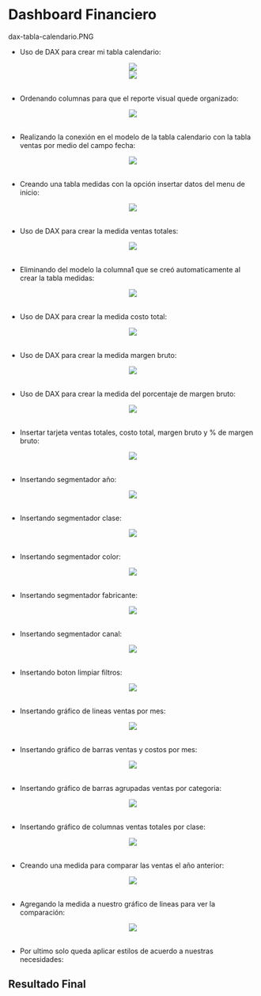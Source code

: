 # Dashboard Financiero

dax-tabla-calendario.PNG

- Uso de DAX para crear mi tabla calendario:
<div align="center">
  <img  src="https://raw.githubusercontent.com/WilliamLopez663/Dashboard-Financiero/main/assets/images/dax-tabla-calendario.PNG">
</div>
<div align="center">
  <img  src="https://raw.githubusercontent.com/WilliamLopez663/Dashboard-Financiero/main/assets/images/tabla-calendario-creada.PNG">
</div>
<br>

- Ordenando columnas para que el reporte visual quede organizado:
<div align="center">
  <img  src="https://raw.githubusercontent.com/WilliamLopez663/Dashboard-Financiero/main/assets/images/ordenar-columnas.PNG">
</div>
<br>

- Realizando la conexión en el modelo de la tabla calendario con la tabla ventas por medio del campo fecha:
<div align="center">
  <img  src="https://raw.githubusercontent.com/WilliamLopez663/Dashboard-Financiero/main/assets/images/conexion-modelo-ventas-calendario.PNG">
</div>
<br>

- Creando una tabla medidas con la opción insertar datos del menu de inicio:
<div align="center">
  <img  src="https://raw.githubusercontent.com/WilliamLopez663/Dashboard-Financiero/main/assets/images/insertar-datos-tabla-medidas.PNG">
</div>
<br>

- Uso de DAX para crear la medida ventas totales:
<div align="center">
  <img  src="https://raw.githubusercontent.com/WilliamLopez663/Dashboard-Financiero/main/assets/images/medida-ventas-totales.PNG">
</div>
<br>

- Eliminando del modelo la columna1 que se creó automaticamente al crear la tabla medidas:
<div align="center">
  <img  src="https://raw.githubusercontent.com/WilliamLopez663/Dashboard-Financiero/main/assets/images/eliminando-columna1-del-modelo.PNG">
</div>
<br>

- Uso de DAX para crear la medida costo total:
<div align="center">
  <img  src="https://raw.githubusercontent.com/WilliamLopez663/Dashboard-Financiero/main/assets/images/medida-costo-total.PNG">
</div>
<br>

- Uso de DAX para crear la medida margen bruto:
<div align="center">
  <img  src="https://raw.githubusercontent.com/WilliamLopez663/Dashboard-Financiero/main/assets/images/medida-margen-bruto.PNG">
</div>
<br>

- Uso de DAX para crear la medida del porcentaje de margen bruto:
<div align="center">
  <img  src="https://raw.githubusercontent.com/WilliamLopez663/Dashboard-Financiero/main/assets/images/medida-porcentaje-margen-bruto.PNG">
</div>
<br>

- Insertar tarjeta ventas totales, costo total, margen bruto y % de margen bruto:
<div align="center">
  <img  src="https://raw.githubusercontent.com/WilliamLopez663/Dashboard-Financiero/main/assets/images/insertar-tarjeta-ventas-costo-margen.PNG">
</div>
<br>

- Insertando segmentador año:
<div align="center">
  <img  src="https://raw.githubusercontent.com/WilliamLopez663/Dashboard-Financiero/main/assets/images/insertando-segmentador-año.PNG">
</div>
<br>

- Insertando segmentador clase:
<div align="center">
  <img  src="https://raw.githubusercontent.com/WilliamLopez663/Dashboard-Financiero/main/assets/images/insertando-segmentador-clase.PNG">
</div>
<br>

- Insertando segmentador color:
<div align="center">
  <img  src="https://raw.githubusercontent.com/WilliamLopez663/Dashboard-Financiero/main/assets/images/insertando-segmentador-color.PNG">
</div>
<br>

- Insertando segmentador fabricante:
<div align="center">
  <img  src="https://raw.githubusercontent.com/WilliamLopez663/Dashboard-Financiero/main/assets/images/insertando-segmentador-fabricante.PNG">
</div>
<br>

- Insertando segmentador canal:
<div align="center">
  <img  src="https://raw.githubusercontent.com/WilliamLopez663/Dashboard-Financiero/main/assets/images/insertando-segmentador-canal.PNG">
</div>
<br>

- Insertando boton limpiar filtros:
<div align="center">
  <img  src="https://raw.githubusercontent.com/WilliamLopez663/Dashboard-Financiero/main/assets/images/insertando-boton-limpiar-filtros.PNG">
</div>
<br>

- Insertando gráfico de lineas ventas por mes:
<div align="center">
  <img  src="https://raw.githubusercontent.com/WilliamLopez663/Dashboard-Financiero/main/assets/images/insertar-grafico-lineas-ventas-totales-mes.PNG">
</div>
<br>

- Insertando gráfico de barras ventas y costos por mes:
<div align="center">
  <img  src="https://raw.githubusercontent.com/WilliamLopez663/Dashboard-Financiero/main/assets/images/insertando-grafico-barras-ventas-costo.PNG">
</div>
<br>

- Insertando gráfico de barras agrupadas ventas por categoria:
<div align="center">
  <img  src="https://raw.githubusercontent.com/WilliamLopez663/Dashboard-Financiero/main/assets/images/insertar-grafico-barras-agrupadas-ventas-categoria.PNG">
</div>
<br>

- Insertando gráfico de columnas ventas totales por clase:
<div align="center">
  <img  src="https://raw.githubusercontent.com/WilliamLopez663/Dashboard-Financiero/main/assets/images/insertar-grafico-ventas-totales-clase.PNG">
</div>
<br>

- Creando una medida para comparar las ventas el año anterior:
<div align="center">
  <img  src="https://raw.githubusercontent.com/WilliamLopez663/Dashboard-Financiero/main/assets/images/ventas-totales-año-anterior.PNG">
</div>
<br>

- Agregando la medida a nuestro gráfico de lineas para ver la comparación:
<div align="center">
  <img  src="https://raw.githubusercontent.com/WilliamLopez663/Dashboard-Financiero/main/assets/images/agregando-año-anterior-grafico-lineas.PNG">
</div>
<br>

- Por ultimo solo queda aplicar estilos de acuerdo a nuestras necesidades:

## Resultado Final



